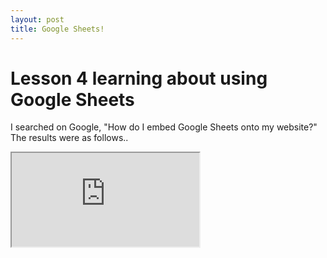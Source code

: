 ```yaml
---
layout: post
title: Google Sheets!
---
```

<h1> Lesson 4 learning about using Google Sheets </h1>

<p> I searched on Google, "How do I embed Google Sheets onto my website?" The results were as follows..</p>

<iframe src="https://docs.google.com/spreadsheets/d/1Kdv6faxP1GgXb0eQf-W2uClGqUEVXkrym98WAmdV0MQ/pubhtml?widget=true&amp;headers=false"></iframe>
